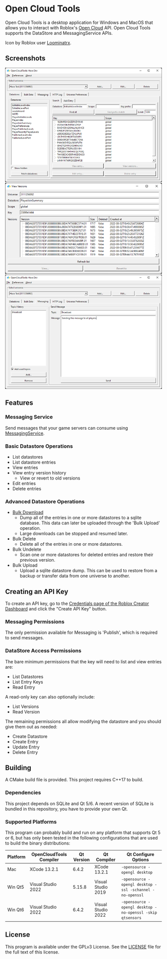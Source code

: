 # Open Cloud Tools

Open Cloud Tools is a desktop application for Windows and MacOS that allows you to interact with Roblox's [Open Cloud](https://create.roblox.com/docs/cloud/open-cloud) API. Open Cloud Tools supports the DataStore and MessagingService APIs.

Icon by Roblox user [Loominatrx](https://devforum.roblox.com/u/loominatrx/summary).

## Screenshots

![Search Datastore](./extra/img/datastores_search.png)
![View Versions](./extra/img/datastore_entry_versions.png)
![Messaging](./extra/img/messaging.png)

## Features

### Messaging Service

Send messages that your game servers can consume using [MessagingService](https://create.roblox.com/docs/reference/engine/classes/MessagingService).

### Basic Datastore Operations

* List datastores
* List datastore entries
* View entries
* View entry version history
  * View or revert to old versions
* Edit entries
* Delete entries

### Advanced Datastore Operations

* [Bulk Download](./doc/bulk_download.md)
  * Dump all of the entries in one or more datastores to a sqlite database. This data can later be uploaded through the 'Bulk Upload' operation.
  * Large downloads can be stopped and resumed later.
* Bulk Delete
  * Delete all of the entries in one or more datastores.
* Bulk Undelete
  * Scan one or more datastores for deleted entries and restore their previous version.
* Bulk Upload
  * Upload a sqlite datastore dump. This can be used to restore from a backup or transfer data from one universe to another.

## Creating an API Key

To create an API key, go to the [Credentials page of the Roblox Creator Dashboard](https://create.roblox.com/credentials) and click the "Create API Key" button.

### Messaging Permissions

The only permission available for Messaging is 'Publish', which is required to send messages.

### DataStore Access Permissions

The bare minimum permissions that the key will need to list and view entries are:
* List Datastores
* List Entry Keys
* Read Entry

A read-only key can also optionally include:
* List Versions
* Read Version

The remaining permissions all allow modifying the datastore and you should give them out as needed:
* Create Datastore
* Create Entry
* Update Entry
* Delete Entry

## Building

A CMake build file is provided. This project requires C++17 to build.

### Dependencies

This project depends on SQLite and Qt 5/6. A recent version of SQLite is bundled in this repository, you have to provide your own Qt.

### Supported Platforms

This program can probably build and run on any platform that supports Qt 5 or 6, but has only been tested in the following configurations that are used to build the binary distributions:

| Platform | OpenCloudTools Compiler | Qt Version | Qt Compiler | Qt Configure Options |
|----------|-------------------------|------------|-------------|----------------------|
| Mac      | XCode 13.2.1            | 6.4.2      | XCode 13.2.1 | `-opensource -opengl desktop` |
| Win Qt5  | Visual Studio 2022      | 5.15.8     | Visual Studio 2019 | `-opensource -opengl desktop -ssl -schannel -no-openssl` |
| Win Qt6  | Visual Studio 2022      | 6.4.2      | Visual Studio 2022 | `-opensource -opengl desktop -no-openssl -skip qtsensors` |

## License

This program is available under the GPLv3 License. See the [LICENSE](./LICENSE) file for the full text of this license.
